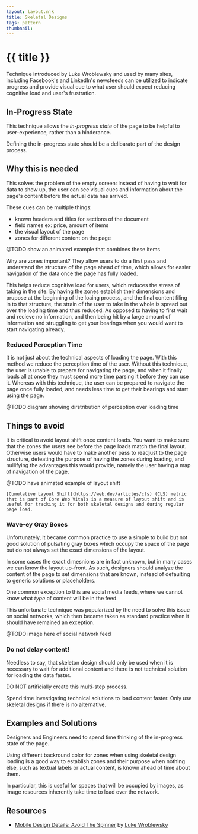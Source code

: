 ```yaml
---
layout: layout.njk
title: Skeletal Designs
tags: pattern
thumbnail: 
---
```

<!-- excerpt -->
# {{ title }}

Technique introduced by Luke Wroblewsky and used by many sites, including Facebook's and LinkedIn's newsfeeds can be utilized to indicate progress and provide visual cue to what user should expect reducing cognitive load and user's frustration.

## In-Progress State

This technique allows the *in-progress state* of the page to be helpful to user-experience, rather than a hinderance. 

Defining the in-progress state should be a delibarate part of the design process.

## Why this is needed

This solves the problem of the empty screen: instead of having to wait for data to show up, the user can see visual cues and information about the page's content before the actual data has arrived.

These cues can be multiple things:

* known headers and titles for sections of the document 
* field names ex: price, amount of items
* the visual layout of the page
* zones for different content on the page

@TODO show an animated example that combines these items

Why are zones important?
They allow users to do a first pass and understand the structure of the page ahead of time, which allows for easier navigation of the data once the page has fully loaded.

This helps reduce cognitive load for users, which reduces the stress of taking in the site. By having the zones establish their dimensions and prupose at the beginning of the loaing process, and the final content filing in to that structure, the strain of the user to take in the whole is spread out over the loading time and thus reduced. As opposed to having to first wait and recieve no information, and then being hit by a large amount of information and struggling to get your bearings when you would want to start navigating already.

### Reduced Perception Time
It is not just about the technical aspects of loading the page. With this method we reduce the perception time of the user. Without this technique, the user is unable to prepare for navigating the page, and when it finally loads all at once they must spend more time parsing it before they can use it. Whereas with this technique, the user can be prepared to navigate the page once fully loaded, and needs less time to get their bearings and start using the page.

@TODO diagram showing dirstribution of perception over loading time

## Things to avoid

It is critical to avoid layout shift once content loads. You want to make sure that the zones the users see before the page loads match the final layout. Otherwise users would have to make another pass to readjust to the page structure, defeating the purpose of having the zones during loading, and nullifying the advantages this would provide, namely the user having a map of navigation of the page.

@TODO have animated example of layout shift

    [Cumulative Layout Shift](https://web.dev/articles/cls) (CLS) metric that is part of Core Web Vitals is a measure of layout shift and is useful for tracking it for both skeletal designs and during regular page load.

### Wave-ey Gray Boxes

Unfortunately, it became common practice to use a simple to build but not good solution of pulsating gray boxes which occupy the space of the page but do not always set the exact dimensions of the layout.

In some cases the exact dimesnions are in fact unknown, but in many cases we can know the layout up-front. As such, designers should analyze the content of the page to set dimensions that are known, instead of defaulting to generic solutions or placeholders.

One common exception to this are social media feeds, where we cannot know what *type* of content will be in the feed. 

This unfortunate technique was popularized by the need to solve this issue on social networks, which then became taken as standard practice when it should have remained an exception.

@TODO image here of social network feed

### Do not delay content!
Needless to say, that skeleton design should only be used when it is necessary to wait for additional content and there is not technical solution for loading the data faster. 

DO NOT artificially create this multi-step process. 

Spend time investigating technical solutions to load content faster. Only use skeletal designs if there is no alternative.

## Examples and Solutions

Designers and Engineers need to spend time thinking of the in-progress state of the page.

Using different backround color for zones when using skeletal design loading is a good way to establish zones and their purpose when nothing else, such as textual labels or actual content, is known ahead of time about them.

In particular, this is useful for spaces that will be occupied by images, as image resources inherently take time to load over the network.

## Resources

* [Mobile Design Details: Avoid The Spinner](https://www.lukew.com/ff/entry.asp?1797) by [Luke Wroblewsky](https://lukew.com/)
